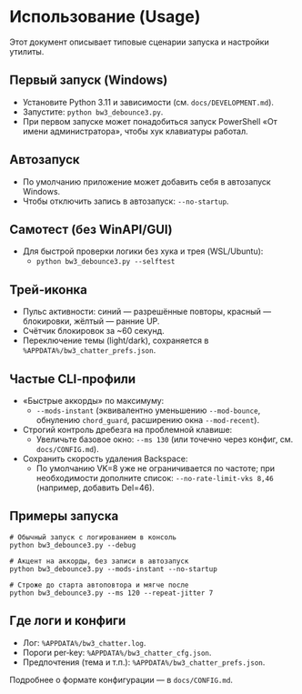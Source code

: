 # Использование (Usage)

Этот документ описывает типовые сценарии запуска и настройки утилиты.

## Первый запуск (Windows)
- Установите Python 3.11 и зависимости (см. `docs/DEVELOPMENT.md`).
- Запустите: `python bw3_debounce3.py`.
- При первом запуске может понадобиться запуск PowerShell «От имени администратора», чтобы хук клавиатуры работал.

## Автозапуск
- По умолчанию приложение может добавить себя в автозапуск Windows.
- Чтобы отключить запись в автозапуск: `--no-startup`.

## Самотест (без WinAPI/GUI)
- Для быстрой проверки логики без хука и трея (WSL/Ubuntu):
  - `python bw3_debounce3.py --selftest`

## Трей‑иконка
- Пульс активности: синий — разрешённые повторы, красный — блокировки, жёлтый — ранние UP.
- Счётчик блокировок за ~60 секунд.
- Переключение темы (light/dark), сохраняется в `%APPDATA%/bw3_chatter_prefs.json`.

## Частые CLI‑профили
- «Быстрые аккорды» по максимуму:
  - `--mods-instant` (эквивалентно уменьшению `--mod-bounce`, обнулению `chord_guard`, расширению окна `--mod-recent`).
- Строгий контроль дребезга на проблемной клавише:
  - Увеличьте базовое окно: `--ms 130` (или точечно через конфиг, см. `docs/CONFIG.md`).
- Сохранить скорость удаления Backspace:
  - По умолчанию VK=8 уже не ограничивается по частоте; при необходимости дополните список: `--no-rate-limit-vks 8,46` (например, добавить Del=46).

## Примеры запуска
```
# Обычный запуск с логированием в консоль
python bw3_debounce3.py --debug

# Акцент на аккорды, без записи в автозапуск
python bw3_debounce3.py --mods-instant --no-startup

# Строже до старта автоповтора и мягче после
python bw3_debounce3.py --ms 120 --repeat-jitter 7
```

## Где логи и конфиги
- Лог: `%APPDATA%/bw3_chatter.log`.
- Пороги per‑key: `%APPDATA%/bw3_chatter_cfg.json`.
- Предпочтения (тема и т.п.): `%APPDATA%/bw3_chatter_prefs.json`.

Подробнее о формате конфигурации — в `docs/CONFIG.md`.

